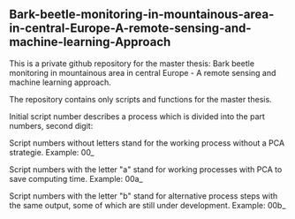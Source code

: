 ## Bark-beetle-monitoring-in-mountainous-area-in-central-Europe-A-remote-sensing-and-machine-learning-Approach

This is a private github repository for the master thesis: Bark beetle monitoring in mountainous area in central Europe - A remote sensing and machine learning approach. 

The repository contains only scripts and functions for the master thesis. 

Initial script number describes a process which is divided into the part numbers, second digit:

Script numbers without letters stand for the working process without a PCA strategie. Example: 00_

Script numbers with the letter "a" stand for working processes with PCA to save computing time. Example: 00a_

Script numbers with the letter "b" stand for alternative process steps with the same output, some of which are still under development. Example: 00b_
